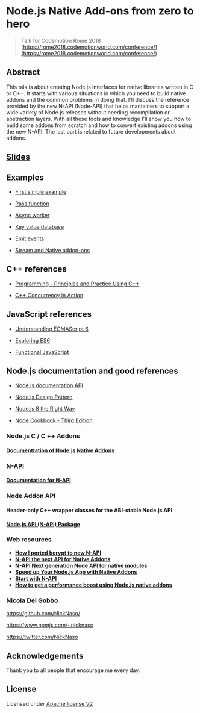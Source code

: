# Node.js Native Add-ons from zero to hero

> Talk for Codemotion Rome 2018 
[https://rome2018.codemotionworld.com/conference/](https://rome2018.codemotionworld.com/conference/)

## Abstract

This talk is about creating Node.js interfaces for native libraries written in C 
or C++. It starts with various situations in which you need to build native addons
and the common problems in doing that. I'll discuss the reference provided by the
new N-API (Node-API) that helps mantainers to support a wide variety of Node.js 
releases without needing recompilation or abstraction layers. With all these tools
and knowledge I'll show you how to build some addons from scratch and how to 
convert existing addons using the new N-API. The last part is related to future 
developments about addons.


## [Slides](/slides)

## Examples

 - [First simple example](/00-echo)

 - [Pass function](/01-pass-function)

 - [Async worker](/02-async-worker)
 
 - [Key value database](/03-vedis-napi)

 - [Emit events](/04-addon-event-emitter)

 - [Stream and Native addon-ons](/05-addon-stream)


## C++ references

- [Programming - Principles and Practice Using C++](http://www.stroustrup.com/programming.html)

- [C++ Concurrency in Action](https://www.manning.com/books/c-plus-plus-concurrency-in-action)

## JavaScript references

- [Understanding ECMAScript 6](https://leanpub.com/understandinges6/read)

- [Exploring ES6](http://exploringjs.com/es6/)

- [Functional JavaScript](https://www.manning.com/books/functional-programming-in-javascript)

## Node.js documentation and good references

- [Node.js documentation API](https://nodejs.org/dist/latest/docs/api/)

- [Node.js Design Pattern](https://www.packtpub.com/web-development/nodejs-design-patterns-second-edition)

- [Node.js 8 the Right Way](https://pragprog.com/book/jwnode2/node-js-8-the-right-way)

- [Node Cookbook - Third Edition](https://www.packtpub.com/web-development/node-cookbook-third-edition)


### Node.js C / C ++ Addons

#### [Documenttation of Node.js Native Addons](https://nodejs.org/dist/latest/docs/api/addons.html)

### N-API 

#### [Documentation for N-API](https://nodejs.org/dist/latest/docs/api/n-api.html)

### Node Addon API
#### Header-only C++ wrapper classes for the ABI-stable Node.js API
#### [Node.js API (N-API) Package](https://github.com/nodejs/node-addon-api/)

### Web resources

* **[How I ported bcrypt to new N-API](https://medium.com/the-node-js-collection/how-i-ported-bcrypt-to-new-n-api-d0b8c9fe6136)**
* **[N-API the next API for Native Addons](https://youtu.be/-Oniup60Afs)**
* **[N-API Next generation Node API for native modules](https://www.slideshare.net/michaeldawson3572846/n-apinode-summit2017final)**
* **[Speed up Your Node.js App with Native Addons](https://medium.com/the-node-js-collection/speed-up-your-node-js-app-with-native-addons-5e76a06f4a40)**
* **[Start with N-API](https://hackernoon.com/n-api-and-getting-started-with-writing-c-addons-for-node-js-cf061b3eae75)**
* **[How to get a performance boost using Node.js native addons](https://medium.com/developers-writing/how-to-get-a-performance-boost-using-node-js-native-addons-fd3a24719c85)**

### Nicola Del Gobbo

<https://github.com/NickNaso/>

<https://www.npmjs.com/~nicknaso>

<https://twitter.com/NickNaso>

## Acknowledgements

Thank you to all people that encourage me every day.

## License

Licensed under [Apache license V2](./LICENSE)